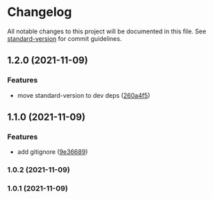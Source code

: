 # Changelog

All notable changes to this project will be documented in this file. See [standard-version](https://github.com/conventional-changelog/standard-version) for commit guidelines.

## 1.2.0 (2021-11-09)


### Features

* move standard-version to dev deps ([260a4f5](https://github.com/samuraitruong/flatten-objects/commit/260a4f51d50ef735e054e42b5d68f2fec2db4c81))

## 1.1.0 (2021-11-09)


### Features

* add gitignore ([9e36689](https://github.com/samuraitruong/flatten-objects/commit/9e366896c1043c50ba856abe504592e8b0c41954))

### 1.0.2 (2021-11-09)

### 1.0.1 (2021-11-09)
